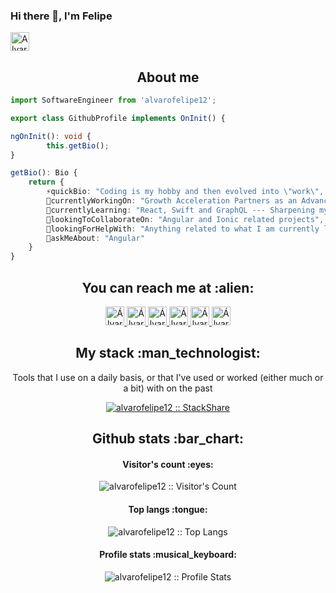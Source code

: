 ### Hi there 👋, I'm Felipe

<a href="https://dev.to/alvarofelipe12">
  <img src="https://d2fltix0v2e0sb.cloudfront.net/dev-badge.svg" alt="Alvaro Felipe García Méndez's DEV Community Profile" height="30" width="30">
</a>

<h2 align="center">About me</h2>

```typescript
import SoftwareEngineer from 'alvarofelipe12';

export class GithubProfile implements OnInit() {

ngOnInit(): void {
        this.getBio();
}

getBio(): Bio {
	return {
		⚡quickBio: "Coding is my hobby and then evolved into \"work\", bike enthusiast, love travels and i'm a metalhead with some carranga roots",
		🔭currentlyWorkingOn: "Growth Acceleration Partners as an Advanced Software Engineer",
		🌱currentlyLearning: "React, Swift and GraphQL --- Sharpening my Front End Skills for the MEAN stack (Personal goal)",
		👯lookingToCollaborateOn: "Angular and Ionic related projects",
		🤔lookingForHelpWith: "Anything related to what I am currently learning xD",
		💬askMeAbout: "Angular"
	}
}
```

<h2 align="center">You can reach me at :alien:</h2>

<p align="center">
  <a href="https://dev.to/alvarofelipe12">
    <img src="https://d2fltix0v2e0sb.cloudfront.net/dev-badge.svg" alt="Álvaro Felipe García Méndez's DEV Community Profile" height="30" width="30">
  </a>

  <a href="https://www.linkedin.com/in/afgarciam/">
    <img src="https://www.vectorlogo.zone/logos/linkedin/linkedin-icon.svg" alt="Álvaro Felipe García Méndez's LinkedIn Profile" height="30" width="30">
  </a>

  <a href="https://stackoverflow.com/users/5360905/takatalvi">
    <img src="https://www.vectorlogo.zone/logos/stackoverflow/stackoverflow-icon.svg" alt="Álvaro Felipe García Méndez's Stack Overflow Profile" height="30" width="30">
  </a>

  <a href="https://stackexchange.com/users/6991951/takatalvi">
    <img src="https://www.vectorlogo.zone/logos/stackexchange/stackexchange-icon.svg" alt="Álvaro Felipe García Méndez's Stack Exchange Profile" height="30" width="30">
  </a>
  
  <a href="https://medium.com/@alvarofelipe12">
    <img src="https://www.vectorlogo.zone/logos/medium/medium-tile.svg" alt="Álvaro Felipe García Méndez's Medium Profile" height="30" width="30">
  </a>
  
  <a href="https://www.youtube.com/channel/UCx642a6zMGyCvICGP6YwHfA">
    <img src="https://www.vectorlogo.zone/logos/youtube/youtube-icon.svg" alt="Álvaro Felipe García Méndez's YouTube Channel" height="30" width="30">
  </a>
</p>

<h2 align="center">My stack :man_technologist:</h2>

<p align="center">Tools that I use on a daily basis, or that I've used or worked (either much or a bit) with on the past</p>
<p align="center">
  <a href="https://stackshare.io/alvarofelipe12/my-stack">
    <img src="http://img.shields.io/badge/tech-stack-0690fa.svg?style=flat" alt="alvarofelipe12 :: StackShare" />
  </a>
</p>

<h2 align="center">Github stats :bar_chart:</h2>

<h4 align="center">Visitor's count :eyes:</h4>

<p align="center"><img src="https://profile-counter.glitch.me/{alvarofelipe12}/count.svg" alt="alvarofelipe12 :: Visitor's Count" /></p>

<h4 align="center">Top langs :tongue:</h4>

<p align="center"><img src="https://github-readme-stats.vercel.app/api/top-langs/?username=alvarofelipe12&langs_count=10&theme=tokyonight&layout=compact" alt="alvarofelipe12 :: Top Langs" /></p>

<h4 align="center">Profile stats :musical_keyboard:</h4>

<p align="center"><img src="https://github-readme-stats.vercel.app/api?username=alvarofelipe12&show_icons=true&theme=synthwave" alt="alvarofelipe12 :: Profile Stats" /></p>
<!--
**alvarofelipe12/alvarofelipe12** is a ✨ _special_ ✨ repository because its `README.md` (this file) appears on your GitHub profile.

Here are some ideas to get you started:

- 🔭 I’m currently working on ...
- 🌱 I’m currently learning ...
- 👯 I’m looking to collaborate on ...
- 🤔 I’m looking for help with ...
- 💬 Ask me about ...
- 📫 How to reach me: ...
- 😄 Pronouns: ...
- ⚡ Fun fact: ...
-->

